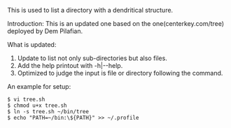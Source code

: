 This is used to list a directory with a dendritical structure.

Introduction: This is an updated one based on the one(centerkey.com/tree) deployed by Dem Pilafian.
                                                   
What is updated:

1. Update to list not only sub-directories but also files.
2. Add the help printout with -h|--help.
3. Optimized to judge the input is file or directory following the command.

An example for setup:
```
$ vi tree.sh
$ chmod u+x tree.sh
$ ln -s tree.sh ~/bin/tree
$ echo "PATH=~/bin:\${PATH}" >> ~/.profile
 ```
